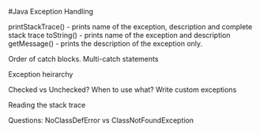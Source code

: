 #Java Exception Handling


printStackTrace() - prints name of the exception, description and complete stack trace
toString() - prints name of the exception and description
getMessage() - prints the description of the exception only.

Order of catch blocks.
Multi-catch statements

Exception heirarchy

Checked vs Unchecked? When to use what?
Write custom exceptions

Reading the stack trace

Questions:
NoClassDefError vs ClassNotFoundException
